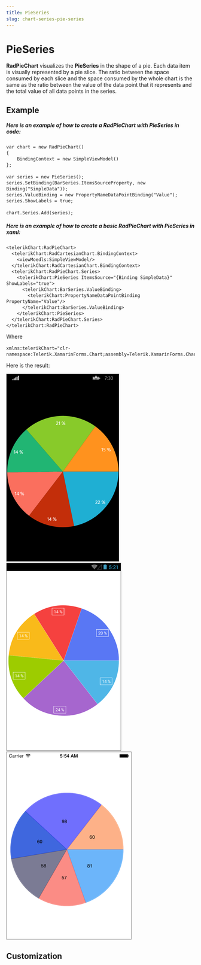 ```yaml
---
title: PieSeries
slug: chart-series-pie-series
---
```

# PieSeries #

**RadPieChart** visualizes the **PieSeries** in the shape of a pie. Each data item is visually represented by a pie slice. The ratio between the space consumed by each slice and the space consumed by the whole chart is the same as the ratio between the value of the data point that it represents and the total value of all data points in the series.
## Example ##
##### Here is an example of how to create a RadPieChart with PieSeries in **code**: #####

	var chart = new RadPieChart()
	{
	    BindingContext = new SimpleViewModel()
	};
	
	var series = new PieSeries();
	series.SetBinding(BarSeries.ItemsSourceProperty, new Binding("SimpleData"));    
	series.ValueBinding = new PropertyNameDataPointBinding("Value");
	series.ShowLabels = true;
	
	chart.Series.Add(series);

##### Here is an example of how to create a basic RadPieChart with PieSeries in **xaml**: #####

	<telerikChart:RadPieChart>
	  <telerikChart:RadCartesianChart.BindingContext>
	    <viewMoedls:SimpleViewModel/>
	  </telerikChart:RadCartesianChart.BindingContext>
	  <telerikChart:RadPieChart.Series>
	    <telerikChart:PieSeries ItemsSource="{Binding SimpleData}" ShowLabels="true">
	      <telerikChart:BarSeries.ValueBinding>
	        <telerikChart:PropertyNameDataPointBinding PropertyName="Value"/>
	      </telerikChart:BarSeries.ValueBinding>
	    </telerikChart:PieSeries>
	  </telerikChart:RadPieChart.Series>
	</telerikChart:RadPieChart>
Where

	xmlns:telerikChart="clr-namespace:Telerik.XamarinForms.Chart;assembly=Telerik.XamarinForms.Chart"

Here is the result:

![Basic BarSeries](/images/controls/chart/series/pie-pie-series-basic-example-WP.png)
![Basic BarSeries](/images/controls/chart/series/pie-pie-series-basic-example-andro.png)
![Basic BarSeries](/images/controls/chart/series/pie-pie-series-basic-example-iOS.png)
## Customization ##
